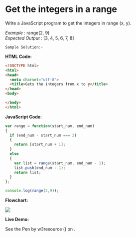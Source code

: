 # Get the integers in a range

Write a JavaScript program to get the integers in range (x, y).

_Example_ : range(2, 9)  
_Expected Output :_ \[3, 4, 5, 6, 7, 8\]

```
Sample Solution:-

```

**HTML Code:**

```html
<!DOCTYPE html>
<html>
<head>
  <meta charset="utf-8">
  <title>Gets the integers from x to y</title>
</head>
<body>

</body>
</html>

```

**JavaScript Code:**

```js
var range = function(start_num, end_num) 
{
  if (end_num - start_num === 2) 
  {
    return [start_num + 1];
  } 
  else 
  {
    var list = range(start_num, end_num - 1);
    list.push(end_num - 1);
    return list;
  }
};

console.log(range(2,9));

```

**Flowchart:**

![](https://www.w3resource.com/w3r_images/javascript-recursion-function-exercise-3.png)

**Live Demo:**

<section class="expand-codepen"><p data-height="380" data-theme-id="0" data-slug-hash="jGLepN" data-default-tab="js,result" data-user="w3resource" data-embed-version="2" data-pen-title="JavaScript - common-editor-exercises" data-editable="true" class="codepen">See the Pen by w3resource () on .</p><codepen></codepen></section>